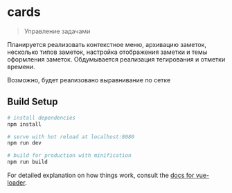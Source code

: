 # cards

> Управление задачами

Планируется реализовать контекстное меню, архивацию заметок, несколько типов заметок, настройка отображения заметки и темы оформления заметок. Обдумывается реализация тегирования и отметки времени.

Возможно, будет реализовано выравнивание по сетке

## Build Setup

``` bash
# install dependencies
npm install

# serve with hot reload at localhost:8080
npm run dev

# build for production with minification
npm run build
```

For detailed explanation on how things work, consult the [docs for vue-loader](http://vuejs.github.io/vue-loader).
